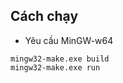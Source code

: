 ## Cách chạy
* Yêu cầu MinGW-w64
```bash, powershell
mingw32-make.exe build
mingw32-make.exe run
```